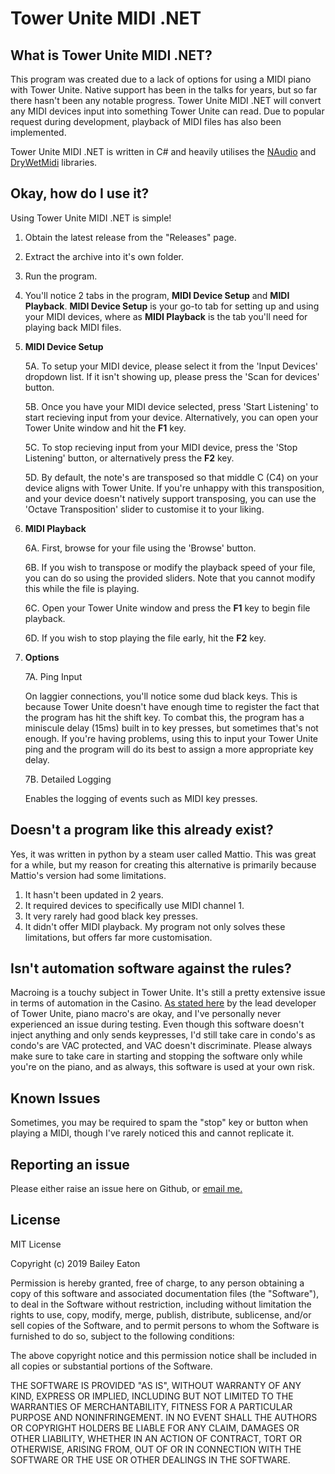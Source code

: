 # Tower Unite MIDI .NET

## What is Tower Unite MIDI .NET?
This program was created due to a lack of options for using a MIDI piano with Tower Unite. Native support has been in the talks for years, but so far there hasn't been any notable progress. Tower Unite MIDI .NET will convert any MIDI devices input into something Tower Unite can read. Due to popular request during development, playback of MIDI files has also been implemented.

Tower Unite MIDI .NET is written in C# and heavily utilises the [NAudio](https://github.com/naudio/NAudio) and [DryWetMidi](https://github.com/melanchall/drywetmidi) libraries.

## Okay, how do I use it? 
Using Tower Unite MIDI .NET is simple!

1. Obtain the latest release from the "Releases" page.
2. Extract the archive into it's own folder.
3. Run the program.
4. You'll notice 2 tabs in the program, **MIDI Device Setup** and **MIDI Playback**. **MIDI Device Setup** is your go-to tab for setting up and using your MIDI devices, where as **MIDI Playback** is the tab you'll need for playing back MIDI files.
5. **MIDI Device Setup**

   5A. To setup your MIDI device, please select it from the 'Input Devices' dropdown list. If it isn't showing up, please press the 'Scan for devices' button.
   
   5B. Once you have your MIDI device selected, press 'Start Listening' to start recieving input from your device. Alternatively, you can 
open your Tower Unite window and hit the **F1** key.
   
   5C. To stop recieving input from your MIDI device, press the 'Stop Listening' button, or alternatively press the **F2** key.
   
   5D. By default, the note's are transposed so that middle C (C4) on your device aligns with Tower Unite. If you're unhappy with this transposition, and your device doesn't natively support transposing, you can use the 'Octave Transposition' slider to customise it to your liking.

6. **MIDI Playback**

   6A. First, browse for your file using the 'Browse' button.
   
   6B. If you wish to transpose or modify the playback speed of your file, you can do so using the provided sliders. Note that you cannot modify this while the file is playing.
   
   6C. Open your Tower Unite window and press the **F1** key to begin file playback.
   
   6D. If you wish to stop playing the file early, hit the **F2** key.
   
7. **Options**

   7A. Ping Input
      
      On laggier connections, you'll notice some dud black keys. This is because Tower Unite doesn't have enough time to register the fact that the program has hit the shift key. To combat this, the program has a miniscule delay (15ms) built in to key presses, but sometimes that's not enough. If you're having problems, using this to input your Tower Unite ping and the program will do its best to assign a more appropriate key delay.
      
   7B. Detailed Logging
   
      Enables the logging of events such as MIDI key presses.
      
## Doesn't a program like this already exist?
Yes, it was written in python by a steam user called Mattio. This was great for a while, but my reason for creating this alternative is primarily because Mattio's version had some limitations.
1. It hasn't been updated in 2 years.
2. It required devices to specifically use MIDI channel 1.
3. It very rarely had good black key presses.
4. It didn't offer MIDI playback.
My program not only solves these limitations, but offers far more customisation.

## Isn't automation software against the rules?
Macroing is a touchy subject in Tower Unite. It's still a pretty extensive issue in terms of automation in the Casino. 
[As stated here](https://forums.pixeltailgames.com/t/regarding-piano-macros/14111/15) by the lead developer of Tower Unite, piano macro's are okay, and I've personally never experienced an issue during testing. Even though this software doesn't inject anything and only sends keypresses, I'd still take care in condo's as condo's are VAC protected, and VAC doesn't discriminate. Please always make sure to take care in starting and stopping the software only while you're on the piano, and as always, this software is used at your own risk.

## Known Issues
Sometimes, you may be required to spam the "stop" key or button when playing a MIDI, though I've rarely noticed this and cannot replicate it.

## Reporting an issue
Please either raise an issue here on Github, or [email me.](mailto:xyoshify@gmail.com)

## License
MIT License

Copyright (c) 2019 Bailey Eaton

Permission is hereby granted, free of charge, to any person obtaining a copy
of this software and associated documentation files (the "Software"), to deal
in the Software without restriction, including without limitation the rights
to use, copy, modify, merge, publish, distribute, sublicense, and/or sell
copies of the Software, and to permit persons to whom the Software is
furnished to do so, subject to the following conditions:

The above copyright notice and this permission notice shall be included in all
copies or substantial portions of the Software.

THE SOFTWARE IS PROVIDED "AS IS", WITHOUT WARRANTY OF ANY KIND, EXPRESS OR
IMPLIED, INCLUDING BUT NOT LIMITED TO THE WARRANTIES OF MERCHANTABILITY,
FITNESS FOR A PARTICULAR PURPOSE AND NONINFRINGEMENT. IN NO EVENT SHALL THE
AUTHORS OR COPYRIGHT HOLDERS BE LIABLE FOR ANY CLAIM, DAMAGES OR OTHER
LIABILITY, WHETHER IN AN ACTION OF CONTRACT, TORT OR OTHERWISE, ARISING FROM,
OUT OF OR IN CONNECTION WITH THE SOFTWARE OR THE USE OR OTHER DEALINGS IN THE
SOFTWARE.
